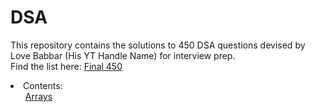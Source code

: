 # DSA
This repository contains the solutions to 450 DSA questions devised by Love Babbar (His YT Handle Name) for interview prep.<br/>
Find the list here: <a href="https://docs.google.com/spreadsheets/d/1FMdN_OCfOI0iAeDlqswCiC2DZzD4nPsb/edit#gid=1773184282">Final 450</a><br/>
<li>
  Contents:
  <ul><a href="https://github.com/v-sonawane/DSA/tree/main/Arrays">Arrays</a></ul>
  </li>
